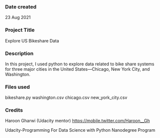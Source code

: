 ### Date created
23 Aug 2021

### Project Title
Explore US Bikeshare Data

### Description
In this project, I used python to explore data related to bike share systems for three major cities in the United States—Chicago, New York City, and Washington.

### Files used
bikeshare.py
washington.csv
chicago.csv
new_york_city.csv

### Credits
Haroon Gharwi (Udacity mentor)
https://mobile.twitter.com/Haroon__Gh

Udacity-Programming For Data Science with Python Nanodegree Program
